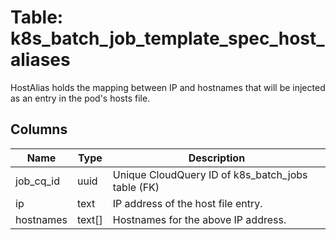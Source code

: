 
# Table: k8s_batch_job_template_spec_host_aliases
HostAlias holds the mapping between IP and hostnames that will be injected as an entry in the pod's hosts file.
## Columns
| Name        | Type           | Description  |
| ------------- | ------------- | -----  |
|job_cq_id|uuid|Unique CloudQuery ID of k8s_batch_jobs table (FK)|
|ip|text|IP address of the host file entry.|
|hostnames|text[]|Hostnames for the above IP address.|
